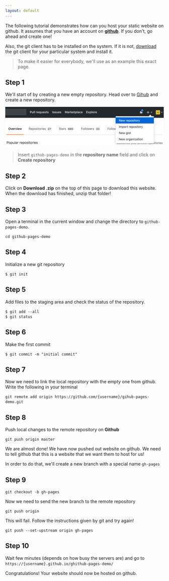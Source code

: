 ```yaml
---
layout: default
---
```


The following tutorial demonstrates how can you host your static website on github. It assumes that you have an account on **[github](https://github.com)**. If you don't, go ahead and create one!

Also, the git client has to be installed on the system. If it is not, [download](http://git-scm/downloads/) the git client for your particular system and install it.

> To make it easier for everybody, we'll use as an example this exact page.


## [](#step-1)Step 1

We'll start of by creating a new empty repository. Head over to [Gihub](https://github.com) and create a new repository.

![](./create-new-repo.png)

> Insert `github-pages-demo` in the **repository name** field and click on **Create repository**


## [](#step-2)Step 2

Click on **Download .zip** on the top of this page to download this website. When the download has finished, unzip that folder!


## [](#step-3)Step 3

Open a terminal in the current window and change the directory to `github-pages-demo`.

```
cd github-pages-demo
```


## [](#step-4)Step 4

Initialize a new git repository

```
$ git init
```


## [](#step-5)Step 5

Add files to the staging area and check the status of the repository.

```
$ git add --all
$ git status
```


## [](#step-6)Step 6

Make the first commit

```
$ git commit -m "initial commit"
```


## [](#step-7)Step 7

Now we need to link the local repository with the empty one from github. Write the following in your terminal

```
git remote add origin https://github.com/{username}/gihub-pages-demo.git
```


## [](#step-8)Step 8

Push local changes to the remote repository on **Github**

```
git push origin master
```

We are almost done! We have now pushed out website on github. We need to tell github that this is a website that we want them to host for us!

In order to do that, we'll create a new branch with a special name `gh-pages`

## [](#step-9)Step 9

```
git checkout -b gh-pages
```

Now we need to send the new branch to the remote repository

```
git push origin
```

This will fail. Follow the instructions given by git and try again!

```
git push --set-upstream origin gh-pages
```


## [](#step-10)Step 10

Wait few minutes (depends on how busy the servers are) and go to `https://{username}.github.io/ghithub-pages-demo/`

Congratulations! Your website should now be hosted on github.
